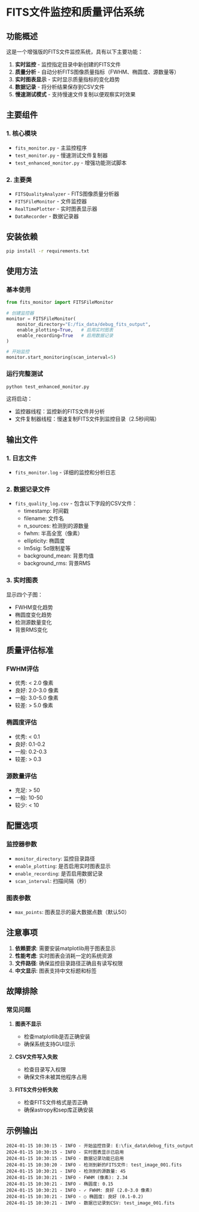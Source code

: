 # FITS文件监控和质量评估系统

## 功能概述

这是一个增强版的FITS文件监控系统，具有以下主要功能：

1. **实时监控** - 监控指定目录中新创建的FITS文件
2. **质量分析** - 自动分析FITS图像质量指标（FWHM、椭圆度、源数量等）
3. **实时图表显示** - 实时显示质量指标的变化趋势
4. **数据记录** - 将分析结果保存到CSV文件
5. **慢速测试模式** - 支持慢速文件复制以便观察实时效果

## 主要组件

### 1. 核心模块

- `fits_monitor.py` - 主监控程序
- `test_monitor.py` - 慢速测试文件复制器
- `test_enhanced_monitor.py` - 增强功能测试脚本

### 2. 主要类

- `FITSQualityAnalyzer` - FITS图像质量分析器
- `FITSFileMonitor` - 文件监控器
- `RealTimePlotter` - 实时图表显示器
- `DataRecorder` - 数据记录器

## 安装依赖

```bash
pip install -r requirements.txt
```

## 使用方法

### 基本使用

```python
from fits_monitor import FITSFileMonitor

# 创建监控器
monitor = FITSFileMonitor(
    monitor_directory="E:/fix_data/debug_fits_output",
    enable_plotting=True,   # 启用实时图表
    enable_recording=True   # 启用数据记录
)

# 开始监控
monitor.start_monitoring(scan_interval=5)
```

### 运行完整测试

```bash
python test_enhanced_monitor.py
```

这将启动：
- 监控器线程：监控新的FITS文件并分析
- 文件复制器线程：慢速复制FITS文件到监控目录（2.5秒间隔）

## 输出文件

### 1. 日志文件
- `fits_monitor.log` - 详细的监控和分析日志

### 2. 数据记录文件
- `fits_quality_log.csv` - 包含以下字段的CSV文件：
  - timestamp: 时间戳
  - filename: 文件名
  - n_sources: 检测到的源数量
  - fwhm: 半高全宽（像素）
  - ellipticity: 椭圆度
  - lm5sig: 5σ限制星等
  - background_mean: 背景均值
  - background_rms: 背景RMS

### 3. 实时图表
显示四个子图：
- FWHM变化趋势
- 椭圆度变化趋势
- 检测源数量变化
- 背景RMS变化

## 质量评估标准

### FWHM评估
- 优秀: < 2.0 像素
- 良好: 2.0-3.0 像素
- 一般: 3.0-5.0 像素
- 较差: > 5.0 像素

### 椭圆度评估
- 优秀: < 0.1
- 良好: 0.1-0.2
- 一般: 0.2-0.3
- 较差: > 0.3

### 源数量评估
- 充足: > 50
- 一般: 10-50
- 较少: < 10

## 配置选项

### 监控器参数
- `monitor_directory`: 监控目录路径
- `enable_plotting`: 是否启用实时图表显示
- `enable_recording`: 是否启用数据记录
- `scan_interval`: 扫描间隔（秒）

### 图表参数
- `max_points`: 图表显示的最大数据点数（默认50）

## 注意事项

1. **依赖要求**: 需要安装matplotlib用于图表显示
2. **性能考虑**: 实时图表会消耗一定的系统资源
3. **文件路径**: 确保监控目录路径正确且有读写权限
4. **中文显示**: 图表支持中文标题和标签

## 故障排除

### 常见问题

1. **图表不显示**
   - 检查matplotlib是否正确安装
   - 确保系统支持GUI显示

2. **CSV文件写入失败**
   - 检查目录写入权限
   - 确保文件未被其他程序占用

3. **FITS文件分析失败**
   - 检查FITS文件格式是否正确
   - 确保astropy和sep库正确安装

## 示例输出

```
2024-01-15 10:30:15 - INFO - 开始监控目录: E:\fix_data\debug_fits_output
2024-01-15 10:30:15 - INFO - 实时图表显示已启用
2024-01-15 10:30:15 - INFO - 数据记录功能已启用
2024-01-15 10:30:20 - INFO - 检测到新的FITS文件: test_image_001.fits
2024-01-15 10:30:21 - INFO - 检测到的源数量: 45
2024-01-15 10:30:21 - INFO - FWHM (像素): 2.34
2024-01-15 10:30:21 - INFO - 椭圆度: 0.15
2024-01-15 10:30:21 - INFO - ✓ FWHM: 良好 (2.0-3.0 像素)
2024-01-15 10:30:21 - INFO - ○ 椭圆度: 良好 (0.1-0.2)
2024-01-15 10:30:21 - INFO - 数据已记录到CSV: test_image_001.fits
```

